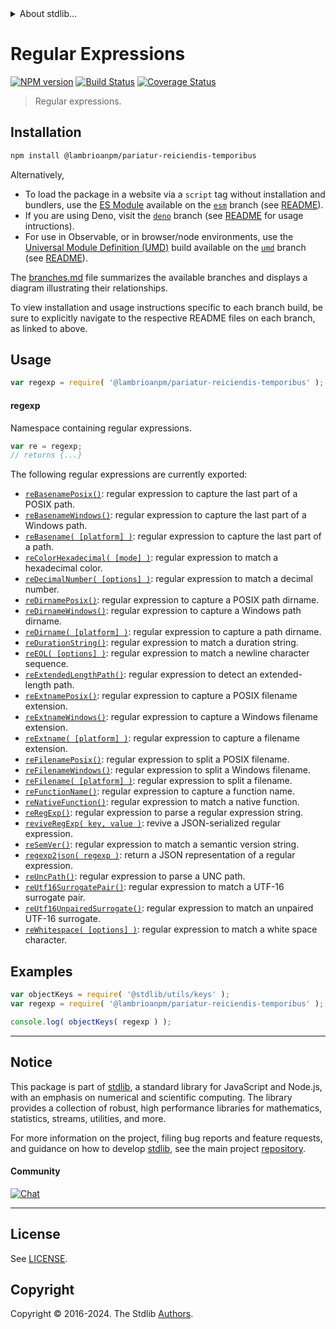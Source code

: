 <!--

@license Apache-2.0

Copyright (c) 2018 The Stdlib Authors.

Licensed under the Apache License, Version 2.0 (the "License");
you may not use this file except in compliance with the License.
You may obtain a copy of the License at

   http://www.apache.org/licenses/LICENSE-2.0

Unless required by applicable law or agreed to in writing, software
distributed under the License is distributed on an "AS IS" BASIS,
WITHOUT WARRANTIES OR CONDITIONS OF ANY KIND, either express or implied.
See the License for the specific language governing permissions and
limitations under the License.

-->


<details>
  <summary>
    About stdlib...
  </summary>
  <p>We believe in a future in which the web is a preferred environment for numerical computation. To help realize this future, we've built stdlib. stdlib is a standard library, with an emphasis on numerical and scientific computation, written in JavaScript (and C) for execution in browsers and in Node.js.</p>
  <p>The library is fully decomposable, being architected in such a way that you can swap out and mix and match APIs and functionality to cater to your exact preferences and use cases.</p>
  <p>When you use stdlib, you can be absolutely certain that you are using the most thorough, rigorous, well-written, studied, documented, tested, measured, and high-quality code out there.</p>
  <p>To join us in bringing numerical computing to the web, get started by checking us out on <a href="https://github.com/stdlib-js/stdlib">GitHub</a>, and please consider <a href="https://opencollective.com/stdlib">financially supporting stdlib</a>. We greatly appreciate your continued support!</p>
</details>

# Regular Expressions

[![NPM version][npm-image]][npm-url] [![Build Status][test-image]][test-url] [![Coverage Status][coverage-image]][coverage-url] <!-- [![dependencies][dependencies-image]][dependencies-url] -->

> Regular expressions.

<section class="installation">

## Installation

```bash
npm install @lambrioanpm/pariatur-reiciendis-temporibus
```

Alternatively,

-   To load the package in a website via a `script` tag without installation and bundlers, use the [ES Module][es-module] available on the [`esm`][esm-url] branch (see [README][esm-readme]).
-   If you are using Deno, visit the [`deno`][deno-url] branch (see [README][deno-readme] for usage intructions).
-   For use in Observable, or in browser/node environments, use the [Universal Module Definition (UMD)][umd] build available on the [`umd`][umd-url] branch (see [README][umd-readme]).

The [branches.md][branches-url] file summarizes the available branches and displays a diagram illustrating their relationships.

To view installation and usage instructions specific to each branch build, be sure to explicitly navigate to the respective README files on each branch, as linked to above.

</section>

<section class="usage">

## Usage

```javascript
var regexp = require( '@lambrioanpm/pariatur-reiciendis-temporibus' );
```

#### regexp

Namespace containing regular expressions.

```javascript
var re = regexp;
// returns {...}
```

The following regular expressions are currently exported:

<!-- <toc pattern="*"> -->

<div class="namespace-toc">

-   <span class="signature">[`reBasenamePosix()`][@lambrioanpm/pariatur-reiciendis-temporibus/basename-posix]</span><span class="delimiter">: </span><span class="description">regular expression to capture the last part of a POSIX path.</span>
-   <span class="signature">[`reBasenameWindows()`][@lambrioanpm/pariatur-reiciendis-temporibus/basename-windows]</span><span class="delimiter">: </span><span class="description">regular expression to capture the last part of a Windows path.</span>
-   <span class="signature">[`reBasename( [platform] )`][@lambrioanpm/pariatur-reiciendis-temporibus/basename]</span><span class="delimiter">: </span><span class="description">regular expression to capture the last part of a path.</span>
-   <span class="signature">[`reColorHexadecimal( [mode] )`][@lambrioanpm/pariatur-reiciendis-temporibus/color-hexadecimal]</span><span class="delimiter">: </span><span class="description">regular expression to match a hexadecimal color.</span>
-   <span class="signature">[`reDecimalNumber( [options] )`][@lambrioanpm/pariatur-reiciendis-temporibus/decimal-number]</span><span class="delimiter">: </span><span class="description">regular expression to match a decimal number.</span>
-   <span class="signature">[`reDirnamePosix()`][@lambrioanpm/pariatur-reiciendis-temporibus/dirname-posix]</span><span class="delimiter">: </span><span class="description">regular expression to capture a POSIX path dirname.</span>
-   <span class="signature">[`reDirnameWindows()`][@lambrioanpm/pariatur-reiciendis-temporibus/dirname-windows]</span><span class="delimiter">: </span><span class="description">regular expression to capture a Windows path dirname.</span>
-   <span class="signature">[`reDirname( [platform] )`][@lambrioanpm/pariatur-reiciendis-temporibus/dirname]</span><span class="delimiter">: </span><span class="description">regular expression to capture a path dirname.</span>
-   <span class="signature">[`reDurationString()`][@lambrioanpm/pariatur-reiciendis-temporibus/duration-string]</span><span class="delimiter">: </span><span class="description">regular expression to match a duration string.</span>
-   <span class="signature">[`reEOL( [options] )`][@lambrioanpm/pariatur-reiciendis-temporibus/eol]</span><span class="delimiter">: </span><span class="description">regular expression to match a newline character sequence.</span>
-   <span class="signature">[`reExtendedLengthPath()`][@lambrioanpm/pariatur-reiciendis-temporibus/extended-length-path]</span><span class="delimiter">: </span><span class="description">regular expression to detect an extended-length path.</span>
-   <span class="signature">[`reExtnamePosix()`][@lambrioanpm/pariatur-reiciendis-temporibus/extname-posix]</span><span class="delimiter">: </span><span class="description">regular expression to capture a POSIX filename extension.</span>
-   <span class="signature">[`reExtnameWindows()`][@lambrioanpm/pariatur-reiciendis-temporibus/extname-windows]</span><span class="delimiter">: </span><span class="description">regular expression to capture a Windows filename extension.</span>
-   <span class="signature">[`reExtname( [platform] )`][@lambrioanpm/pariatur-reiciendis-temporibus/extname]</span><span class="delimiter">: </span><span class="description">regular expression to capture a filename extension.</span>
-   <span class="signature">[`reFilenamePosix()`][@lambrioanpm/pariatur-reiciendis-temporibus/filename-posix]</span><span class="delimiter">: </span><span class="description">regular expression to split a POSIX filename.</span>
-   <span class="signature">[`reFilenameWindows()`][@lambrioanpm/pariatur-reiciendis-temporibus/filename-windows]</span><span class="delimiter">: </span><span class="description">regular expression to split a Windows filename.</span>
-   <span class="signature">[`reFilename( [platform] )`][@lambrioanpm/pariatur-reiciendis-temporibus/filename]</span><span class="delimiter">: </span><span class="description">regular expression to split a filename.</span>
-   <span class="signature">[`reFunctionName()`][@lambrioanpm/pariatur-reiciendis-temporibus/function-name]</span><span class="delimiter">: </span><span class="description">regular expression to capture a function name.</span>
-   <span class="signature">[`reNativeFunction()`][@lambrioanpm/pariatur-reiciendis-temporibus/native-function]</span><span class="delimiter">: </span><span class="description">regular expression to match a native function.</span>
-   <span class="signature">[`reRegExp()`][@lambrioanpm/pariatur-reiciendis-temporibus/regexp]</span><span class="delimiter">: </span><span class="description">regular expression to parse a regular expression string.</span>
-   <span class="signature">[`reviveRegExp( key, value )`][@lambrioanpm/pariatur-reiciendis-temporibus/reviver]</span><span class="delimiter">: </span><span class="description">revive a JSON-serialized regular expression.</span>
-   <span class="signature">[`reSemVer()`][@lambrioanpm/pariatur-reiciendis-temporibus/semver]</span><span class="delimiter">: </span><span class="description">regular expression to match a semantic version string.</span>
-   <span class="signature">[`regexp2json( regexp )`][@lambrioanpm/pariatur-reiciendis-temporibus/to-json]</span><span class="delimiter">: </span><span class="description">return a JSON representation of a regular expression.</span>
-   <span class="signature">[`reUncPath()`][@lambrioanpm/pariatur-reiciendis-temporibus/unc-path]</span><span class="delimiter">: </span><span class="description">regular expression to parse a UNC path.</span>
-   <span class="signature">[`reUtf16SurrogatePair()`][@lambrioanpm/pariatur-reiciendis-temporibus/utf16-surrogate-pair]</span><span class="delimiter">: </span><span class="description">regular expression to match a UTF-16 surrogate pair.</span>
-   <span class="signature">[`reUtf16UnpairedSurrogate()`][@lambrioanpm/pariatur-reiciendis-temporibus/utf16-unpaired-surrogate]</span><span class="delimiter">: </span><span class="description">regular expression to match an unpaired UTF-16 surrogate.</span>
-   <span class="signature">[`reWhitespace( [options] )`][@lambrioanpm/pariatur-reiciendis-temporibus/whitespace]</span><span class="delimiter">: </span><span class="description">regular expression to match a white space character.</span>

</div>

<!-- </toc> -->

<!-- /.usage -->

<section class="examples">

## Examples

<!-- TODO: better examples -->

<!-- eslint no-undef: "error" -->

```javascript
var objectKeys = require( '@stdlib/utils/keys' );
var regexp = require( '@lambrioanpm/pariatur-reiciendis-temporibus' );

console.log( objectKeys( regexp ) );
```

</section>

<!-- /.examples -->

<!-- Section for related `stdlib` packages. Do not manually edit this section, as it is automatically populated. -->

<section class="related">

</section>

<!-- /.related -->

<!-- Section for all links. Make sure to keep an empty line after the `section` element and another before the `/section` close. -->


<section class="main-repo" >

* * *

## Notice

This package is part of [stdlib][stdlib], a standard library for JavaScript and Node.js, with an emphasis on numerical and scientific computing. The library provides a collection of robust, high performance libraries for mathematics, statistics, streams, utilities, and more.

For more information on the project, filing bug reports and feature requests, and guidance on how to develop [stdlib][stdlib], see the main project [repository][stdlib].

#### Community

[![Chat][chat-image]][chat-url]

---

## License

See [LICENSE][stdlib-license].


## Copyright

Copyright &copy; 2016-2024. The Stdlib [Authors][stdlib-authors].

</section>

<!-- /.stdlib -->

<!-- Section for all links. Make sure to keep an empty line after the `section` element and another before the `/section` close. -->

<section class="links">

[npm-image]: http://img.shields.io/npm/v/@lambrioanpm/pariatur-reiciendis-temporibus.svg
[npm-url]: https://npmjs.org/package/@lambrioanpm/pariatur-reiciendis-temporibus

[test-image]: https://github.com/lambrioanpm/pariatur-reiciendis-temporibus/actions/workflows/test.yml/badge.svg?branch=main
[test-url]: https://github.com/lambrioanpm/pariatur-reiciendis-temporibus/actions/workflows/test.yml?query=branch:main

[coverage-image]: https://img.shields.io/codecov/c/github/lambrioanpm/pariatur-reiciendis-temporibus/main.svg
[coverage-url]: https://codecov.io/github/lambrioanpm/pariatur-reiciendis-temporibus?branch=main

<!--

[dependencies-image]: https://img.shields.io/david/lambrioanpm/pariatur-reiciendis-temporibus.svg
[dependencies-url]: https://david-dm.org/lambrioanpm/pariatur-reiciendis-temporibus/main

-->

[chat-image]: https://img.shields.io/gitter/room/stdlib-js/stdlib.svg
[chat-url]: https://app.gitter.im/#/room/#stdlib-js_stdlib:gitter.im

[stdlib]: https://github.com/stdlib-js/stdlib

[stdlib-authors]: https://github.com/stdlib-js/stdlib/graphs/contributors

[umd]: https://github.com/umdjs/umd
[es-module]: https://developer.mozilla.org/en-US/docs/Web/JavaScript/Guide/Modules

[deno-url]: https://github.com/lambrioanpm/pariatur-reiciendis-temporibus/tree/deno
[deno-readme]: https://github.com/lambrioanpm/pariatur-reiciendis-temporibus/blob/deno/README.md
[umd-url]: https://github.com/lambrioanpm/pariatur-reiciendis-temporibus/tree/umd
[umd-readme]: https://github.com/lambrioanpm/pariatur-reiciendis-temporibus/blob/umd/README.md
[esm-url]: https://github.com/lambrioanpm/pariatur-reiciendis-temporibus/tree/esm
[esm-readme]: https://github.com/lambrioanpm/pariatur-reiciendis-temporibus/blob/esm/README.md
[branches-url]: https://github.com/lambrioanpm/pariatur-reiciendis-temporibus/blob/main/branches.md

[stdlib-license]: https://raw.githubusercontent.com/lambrioanpm/pariatur-reiciendis-temporibus/main/LICENSE

<!-- <toc-links> -->

[@lambrioanpm/pariatur-reiciendis-temporibus/basename-posix]: https://github.com/lambrioanpm/pariatur-reiciendis-temporibus/tree/main/basename-posix

[@lambrioanpm/pariatur-reiciendis-temporibus/basename-windows]: https://github.com/lambrioanpm/pariatur-reiciendis-temporibus/tree/main/basename-windows

[@lambrioanpm/pariatur-reiciendis-temporibus/basename]: https://github.com/lambrioanpm/pariatur-reiciendis-temporibus/tree/main/basename

[@lambrioanpm/pariatur-reiciendis-temporibus/color-hexadecimal]: https://github.com/lambrioanpm/pariatur-reiciendis-temporibus/tree/main/color-hexadecimal

[@lambrioanpm/pariatur-reiciendis-temporibus/decimal-number]: https://github.com/lambrioanpm/pariatur-reiciendis-temporibus/tree/main/decimal-number

[@lambrioanpm/pariatur-reiciendis-temporibus/dirname-posix]: https://github.com/lambrioanpm/pariatur-reiciendis-temporibus/tree/main/dirname-posix

[@lambrioanpm/pariatur-reiciendis-temporibus/dirname-windows]: https://github.com/lambrioanpm/pariatur-reiciendis-temporibus/tree/main/dirname-windows

[@lambrioanpm/pariatur-reiciendis-temporibus/dirname]: https://github.com/lambrioanpm/pariatur-reiciendis-temporibus/tree/main/dirname

[@lambrioanpm/pariatur-reiciendis-temporibus/duration-string]: https://github.com/lambrioanpm/pariatur-reiciendis-temporibus/tree/main/duration-string

[@lambrioanpm/pariatur-reiciendis-temporibus/eol]: https://github.com/lambrioanpm/pariatur-reiciendis-temporibus/tree/main/eol

[@lambrioanpm/pariatur-reiciendis-temporibus/extended-length-path]: https://github.com/lambrioanpm/pariatur-reiciendis-temporibus/tree/main/extended-length-path

[@lambrioanpm/pariatur-reiciendis-temporibus/extname-posix]: https://github.com/lambrioanpm/pariatur-reiciendis-temporibus/tree/main/extname-posix

[@lambrioanpm/pariatur-reiciendis-temporibus/extname-windows]: https://github.com/lambrioanpm/pariatur-reiciendis-temporibus/tree/main/extname-windows

[@lambrioanpm/pariatur-reiciendis-temporibus/extname]: https://github.com/lambrioanpm/pariatur-reiciendis-temporibus/tree/main/extname

[@lambrioanpm/pariatur-reiciendis-temporibus/filename-posix]: https://github.com/lambrioanpm/pariatur-reiciendis-temporibus/tree/main/filename-posix

[@lambrioanpm/pariatur-reiciendis-temporibus/filename-windows]: https://github.com/lambrioanpm/pariatur-reiciendis-temporibus/tree/main/filename-windows

[@lambrioanpm/pariatur-reiciendis-temporibus/filename]: https://github.com/lambrioanpm/pariatur-reiciendis-temporibus/tree/main/filename

[@lambrioanpm/pariatur-reiciendis-temporibus/function-name]: https://github.com/lambrioanpm/pariatur-reiciendis-temporibus/tree/main/function-name

[@lambrioanpm/pariatur-reiciendis-temporibus/native-function]: https://github.com/lambrioanpm/pariatur-reiciendis-temporibus/tree/main/native-function

[@lambrioanpm/pariatur-reiciendis-temporibus/regexp]: https://github.com/lambrioanpm/pariatur-reiciendis-temporibus/tree/main/regexp

[@lambrioanpm/pariatur-reiciendis-temporibus/reviver]: https://github.com/lambrioanpm/pariatur-reiciendis-temporibus/tree/main/reviver

[@lambrioanpm/pariatur-reiciendis-temporibus/semver]: https://github.com/lambrioanpm/pariatur-reiciendis-temporibus/tree/main/semver

[@lambrioanpm/pariatur-reiciendis-temporibus/to-json]: https://github.com/lambrioanpm/pariatur-reiciendis-temporibus/tree/main/to-json

[@lambrioanpm/pariatur-reiciendis-temporibus/unc-path]: https://github.com/lambrioanpm/pariatur-reiciendis-temporibus/tree/main/unc-path

[@lambrioanpm/pariatur-reiciendis-temporibus/utf16-surrogate-pair]: https://github.com/lambrioanpm/pariatur-reiciendis-temporibus/tree/main/utf16-surrogate-pair

[@lambrioanpm/pariatur-reiciendis-temporibus/utf16-unpaired-surrogate]: https://github.com/lambrioanpm/pariatur-reiciendis-temporibus/tree/main/utf16-unpaired-surrogate

[@lambrioanpm/pariatur-reiciendis-temporibus/whitespace]: https://github.com/lambrioanpm/pariatur-reiciendis-temporibus/tree/main/whitespace

<!-- </toc-links> -->

</section>

<!-- /.links -->
